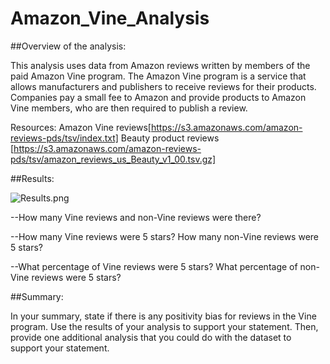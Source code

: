 # Amazon_Vine_Analysis

##Overview of the analysis: 

This analysis uses data from Amazon reviews written by members of the paid Amazon Vine program. The Amazon Vine program is a service that allows manufacturers and publishers to receive reviews for their products. Companies pay a small fee to Amazon and provide products to Amazon Vine members, who are then required to publish a review.  

Resources: Amazon Vine reviews[https://s3.amazonaws.com/amazon-reviews-pds/tsv/index.txt]
Beauty product reviews [https://s3.amazonaws.com/amazon-reviews-pds/tsv/amazon_reviews_us_Beauty_v1_00.tsv.gz]

##Results: 

![Results.png](Results.png)

--How many Vine reviews and non-Vine reviews were there?

--How many Vine reviews were 5 stars? How many non-Vine reviews were 5 stars?

--What percentage of Vine reviews were 5 stars? What percentage of non-Vine reviews were 5 stars?

##Summary: 

In your summary, state if there is any positivity bias for reviews in the Vine program. Use the results of your analysis to support your statement. Then, provide one additional analysis that you could do with the dataset to support your statement.

